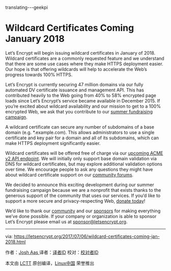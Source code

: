 translating---geekpi

Wildcard Certificates Coming January 2018
============================================================


Let’s Encrypt will begin issuing wildcard certificates in January of 2018\. Wildcard certificates are a commonly requested feature and we understand that there are some use cases where they make HTTPS deployment easier. Our hope is that offering wildcards will help to accelerate the Web’s progress towards 100% HTTPS.

Let’s Encrypt is currently securing 47 million domains via our fully automated DV certificate issuance and management API. This has contributed heavily to the Web going from 40% to 58% encrypted page loads since Let’s Encrypt’s service became available in December 2015\. If you’re excited about wildcard availability and our mission to get to a 100% encrypted Web, we ask that you contribute to our [summer fundraising campaign][1].

A wildcard certificate can secure any number of subdomains of a base domain (e.g. *.example.com). This allows administrators to use a single certificate and key pair for a domain and all of its subdomains, which can make HTTPS deployment significantly easier.

Wildcard certificates will be offered free of charge via our [upcoming ACME v2 API endpoint][2]. We will initially only support base domain validation via DNS for wildcard certificates, but may explore additional validation options over time. We encourage people to ask any questions they might have about wildcard certificate support on our [community forums][3].

We decided to announce this exciting development during our summer fundraising campaign because we are a nonprofit that exists thanks to the generous support of the community that uses our services. If you’d like to support a more secure and privacy-respecting Web, [donate today][4]!

We’d like to thank our [community][5] and our [sponsors][6] for making everything we’ve done possible. If your company or organization is able to sponsor Let’s Encrypt please email us at [sponsor@letsencrypt.org][7].

--------------------------------------------------------------------------------

via: https://letsencrypt.org/2017/07/06/wildcard-certificates-coming-jan-2018.html

作者：[Josh Aas ][a]
译者：[译者ID](https://github.com/译者ID)
校对：[校对者ID](https://github.com/校对者ID)

本文由 [LCTT](https://github.com/LCTT/TranslateProject) 原创编译，[Linux中国](https://linux.cn/) 荣誉推出

[a]:https://letsencrypt.org/2017/07/06/wildcard-certificates-coming-jan-2018.html
[1]:https://letsencrypt.org/donate/
[2]:https://letsencrypt.org/2017/06/14/acme-v2-api.html
[3]:https://community.letsencrypt.org/
[4]:https://letsencrypt.org/donate/
[5]:https://letsencrypt.org/getinvolved/
[6]:https://letsencrypt.org/sponsors/
[7]:mailto:sponsor@letsencrypt.org
